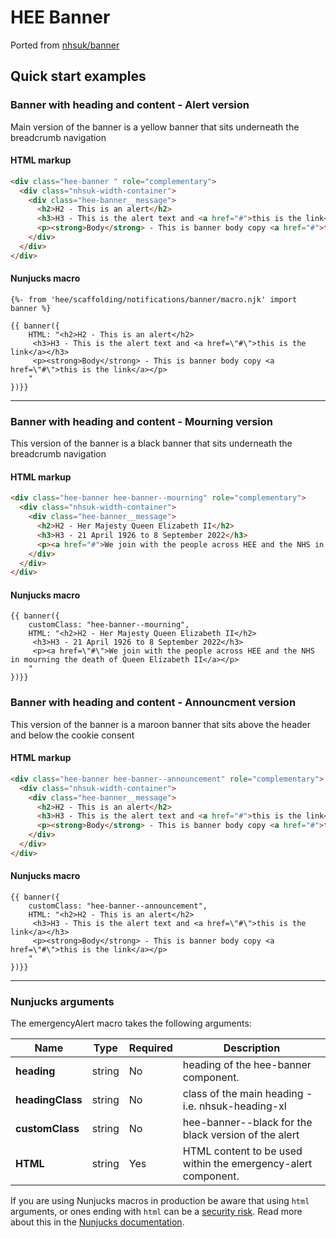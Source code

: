 # HEE Banner
Ported from [nhsuk/banner](https://github.com/nhsuk/banner)

## Quick start examples

### Banner with heading and content - Alert version
Main version of the banner is a yellow banner that sits underneath the breadcrumb navigation

#### HTML markup

```html
<div class="hee-banner " role="complementary">
  <div class="nhsuk-width-container">
    <div class="hee-banner__message">
      <h2>H2 - This is an alert</h2>
      <h3>H3 - This is the alert text and <a href="#">this is the link</a></h3>
      <p><strong>Body</strong> - This is banner body copy <a href="#">this is the link</a></p>
    </div>
  </div>
</div>
```

#### Nunjucks macro

```
{%- from 'hee/scaffolding/notifications/banner/macro.njk' import banner %}

{{ banner({
    HTML: "<h2>H2 - This is an alert</h2>
     <h3>H3 - This is the alert text and <a href=\"#\">this is the link</a></h3>
     <p><strong>Body</strong> - This is banner body copy <a href=\"#\">this is the link</a></p>
    "
})}}
```

---

### Banner with heading and content - Mourning version
This version of the banner is a black banner that sits underneath the breadcrumb navigation

#### HTML markup

```html
<div class="hee-banner hee-banner--mourning" role="complementary">
  <div class="nhsuk-width-container">
    <div class="hee-banner__message">
      <h2>H2 - Her Majesty Queen Elizabeth II</h2>
      <h3>H3 - 21 April 1926 to 8 September 2022</h3>
      <p><a href="#">We join with the people across HEE and the NHS in mourning the death of Queen Elizabeth II</a></p>
    </div>
  </div>
</div>
```

#### Nunjucks macro

```
{{ banner({
    customClass: "hee-banner--mourning",
    HTML: "<h2>H2 - Her Majesty Queen Elizabeth II</h2>
     <h3>H3 - 21 April 1926 to 8 September 2022</h3>
     <p><a href=\"#\">We join with the people across HEE and the NHS in mourning the death of Queen Elizabeth II</a></p>
    "
})}}
```

### Banner with heading and content - Announcment version
This version of the banner is a maroon banner that sits above the header and below the cookie consent

#### HTML markup

```html
<div class="hee-banner hee-banner--announcement" role="complementary">
  <div class="nhsuk-width-container">
    <div class="hee-banner__message">
      <h2>H2 - This is an alert</h2>
      <h3>H3 - This is the alert text and <a href="#">this is the link</a></h3>
      <p><strong>Body</strong> - This is banner body copy <a href="#">this is the link</a></p>
    </div>
  </div>
</div>
```

#### Nunjucks macro

```
{{ banner({
    customClass: "hee-banner--announcement",
    HTML: "<h2>H2 - This is an alert</h2>
     <h3>H3 - This is the alert text and <a href=\"#\">this is the link</a></h3>
     <p><strong>Body</strong> - This is banner body copy <a href=\"#\">this is the link</a></p>
    "
})}}
```

---

### Nunjucks arguments

The emergencyAlert macro takes the following arguments:

| Name                       | Type     | Required  | Description                                                   |
| ---------------------------|----------|-----------|---------------------------------------------------------------|
| **heading**                | string   | No        | heading of the hee-banner component.                     |
| **headingClass**           | string   | No        | class of the main heading - i.e. nhsuk-heading-xl             |
| **customClass**            | string   | No        | hee-banner--black for the black version of the alert     |
| **HTML**                   | string   | Yes       | HTML content to be used within the emergency-alert component. |

If you are using Nunjucks macros in production be aware that using `html` arguments, or ones ending with `html` can be a [security risk](https://developer.mozilla.org/en-US/docs/Glossary/Cross-site_scripting). Read more about this in the [Nunjucks documentation](https://mozilla.github.io/nunjucks/api.html#user-defined-templates-warning).

